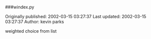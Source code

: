 ###windex.py

Originally published: 2002-03-15 03:27:37
Last updated: 2002-03-15 03:27:37
Author: kevin parks

weighted choice from list